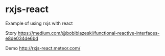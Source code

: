 # rxjs-react
Example of using rxjs with react

Story https://medium.com/@bobiblazeski/functional-reactive-interfaces-e8de034de6bd

Demo http://rxjs-react.meteor.com/

